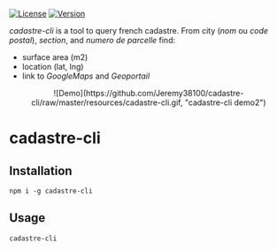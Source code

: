 [![License](https://img.shields.io/npm/l/cadastre-cli.svg)](LICENSE)
[![Version](https://img.shields.io/npm/v/cadastre-cli.svg)](https://www.npmjs.com/package/cadastre-cli)

_cadastre-cli_ is a tool to query french cadastre. From city (_nom_ ou _code postal_), _section_, and _numero de parcelle_ find:
 * surface area (m2)
 * location (lat, lng)
 * link to _GoogleMaps_ and _Geoportail_

<p align="center">
  ![Demo](https://github.com/Jeremy38100/cadastre-cli/raw/master/resources/cadastre-cli.gif, "cadastre-cli demo2")
</p>

# cadastre-cli

## Installation
`npm i -g cadastre-cli`

## Usage
`cadastre-cli`